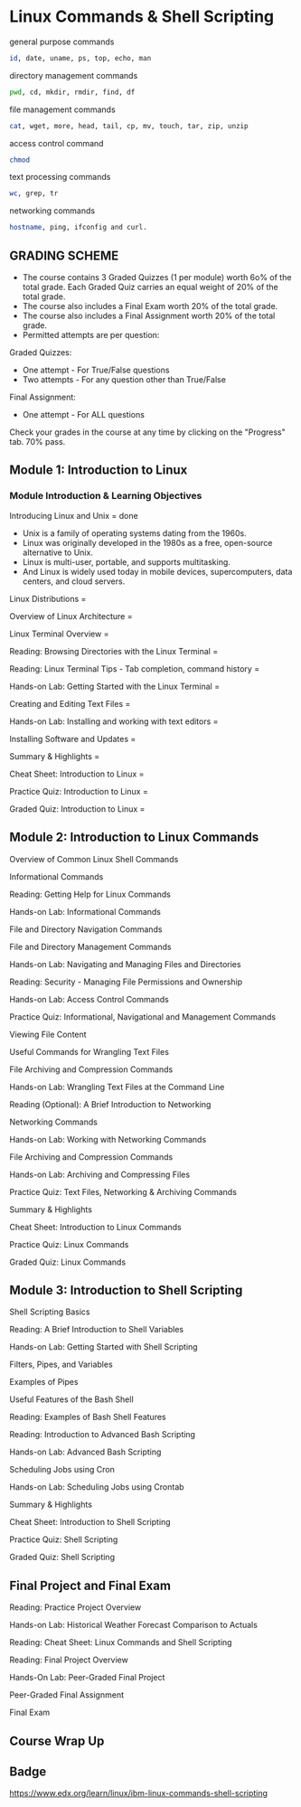 # Linux Commands & Shell Scripting

general purpose commands
```bash
id, date, uname, ps, top, echo, man
```
directory management commands
```bash
pwd, cd, mkdir, rmdir, find, df
```
file management commands
```bash
cat, wget, more, head, tail, cp, mv, touch, tar, zip, unzip
```
access control command
```bash
chmod
```
text processing commands
```bash
wc, grep, tr
```
networking commands
```bash
hostname, ping, ifconfig and curl.
```
## GRADING SCHEME

* The course contains 3 Graded Quizzes (1 per module) worth 6o% of the total grade. Each Graded Quiz carries an equal weight of 20% of the total grade.
* The course also includes a Final Exam worth 20% of the total grade.
* The course also includes a Final Assignment worth 20% of the total grade.
* Permitted attempts are per question:

Graded Quizzes:
* One attempt - For True/False questions
* Two attempts - For any question other than True/False

Final Assignment:
* One attempt - For ALL questions

Check your grades in the course at any time by clicking on the "Progress" tab. 70% pass.

## Module 1: Introduction to Linux

### Module Introduction & Learning Objectives

Introducing Linux and Unix = done

* Unix is a family of operating systems dating from the 1960s.
* Linux was originally developed in the 1980s as a free, open-source alternative to Unix.
* Linux is multi-user, portable, and supports multitasking.
* And Linux is widely used today in mobile devices, supercomputers, data centers, and cloud servers.

Linux Distributions = 

Overview of Linux Architecture = 

Linux Terminal Overview =

Reading: Browsing Directories with the Linux Terminal =

Reading: Linux Terminal Tips - Tab completion, command history =

Hands-on Lab: Getting Started with the Linux Terminal =

Creating and Editing Text Files =

Hands-on Lab: Installing and working with text editors =

Installing Software and Updates =

Summary & Highlights =

Cheat Sheet: Introduction to Linux =

Practice Quiz: Introduction to Linux =

Graded Quiz: Introduction to Linux =

## Module 2: Introduction to Linux Commands

Overview of Common Linux Shell Commands

Informational Commands

Reading: Getting Help for Linux Commands

Hands-on Lab: Informational Commands

File and Directory Navigation Commands

File and Directory Management Commands

Hands-on Lab:  Navigating and Managing Files and Directories

Reading: Security - Managing File Permissions and Ownership

Hands-on Lab: Access Control Commands

Practice Quiz: Informational, Navigational and Management Commands 

Viewing File Content

Useful Commands for Wrangling Text Files

File Archiving and Compression Commands

Hands-on Lab: Wrangling Text Files at the Command Line

Reading (Optional): A Brief Introduction to Networking

Networking Commands

Hands-on Lab: Working with Networking Commands

File Archiving and Compression Commands

Hands-on Lab: Archiving and Compressing Files

Practice Quiz: Text Files, Networking & Archiving Commands

Summary & Highlights

Cheat Sheet: Introduction to Linux Commands

Practice Quiz: Linux Commands

Graded Quiz: Linux Commands

## Module 3: Introduction to Shell Scripting

Shell Scripting Basics

Reading: A Brief Introduction to Shell Variables

Hands-on Lab: Getting Started with Shell Scripting

Filters, Pipes, and Variables

Examples of Pipes

Useful Features of the Bash Shell

Reading: Examples of Bash Shell Features

Reading: Introduction to Advanced Bash Scripting

Hands-on Lab: Advanced Bash Scripting

Scheduling Jobs using Cron

Hands-on Lab: Scheduling Jobs using Crontab

Summary & Highlights

Cheat Sheet: Introduction to Shell Scripting

Practice Quiz: Shell Scripting

Graded Quiz: Shell Scripting

## Final Project and Final Exam

Reading: Practice Project Overview

Hands-on Lab: Historical Weather Forecast Comparison to Actuals

Reading: Cheat Sheet: Linux Commands and Shell Scripting

Reading: Final Project Overview

Hands-On Lab: Peer-Graded Final Project

Peer-Graded Final Assignment

Final Exam

## Course Wrap Up

## Badge

https://www.edx.org/learn/linux/ibm-linux-commands-shell-scripting